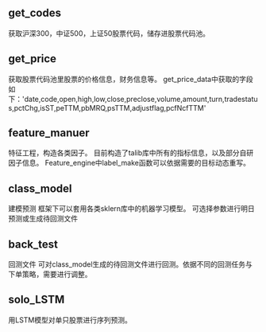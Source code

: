 ## get_codes
获取沪深300，中证500，上证50股票代码，储存进股票代码池。

## get_price
获取股票代码池里股票的价格信息，财务信息等。
get_price_data中获取的字段如下：'date,code,open,high,low,close,preclose,volume,amount,turn,tradestatus,pctChg,isST,peTTM,pbMRQ,psTTM,adjustflag,pcfNcfTTM' 

## feature_manuer
特征工程，构造各类因子。
目前构造了talib库中所有的指标信息，以及部分自研因子信息。
Feature_engine中label_make函数可以依据需要的目标动态重写。

## class_model
建模预测
框架下可以套用各类sklern库中的机器学习模型。
可选择参数进行明日预测或生成待回测文件

## back_test
回测文件
可对class_model生成的待回测文件进行回测。依据不同的回测任务与下单策略，需要进行调整。

## solo_LSTM 
用LSTM模型对单只股票进行序列预测。

